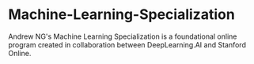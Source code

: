 # Machine-Learning-Specialization

Andrew NG's Machine Learning Specialization is a foundational online program created in collaboration between DeepLearning.AI and Stanford Online.
